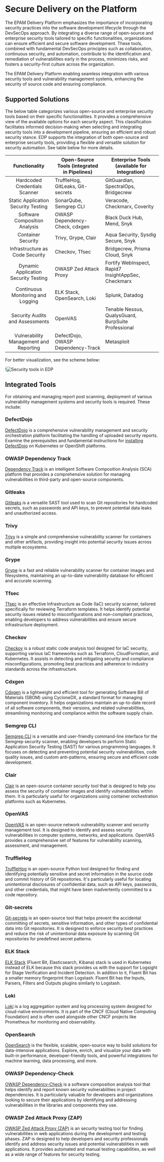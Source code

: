 # Secure Delivery on the Platform

The EPAM Delivery Platform emphasizes the importance of incorporating security practices into the software development lifecycle through the DevSecOps approach. By integrating a diverse range of open-source and enterprise security tools tailored to specific functionalities, organizations can ensure efficient and secure software development. These tools, combined with fundamental DevSecOps principles such as collaboration, continuous security, and automation, contribute to the identification and remediation of vulnerabilities early in the process, minimizes risks, and fosters a security-first culture across the organization.

The EPAM Delivery Platform enabling seamless integration with various security tools and vulnerability management systems, enhancing the security of source code and ensuring compliance.

## Supported Solutions

The below table categorizes various open-source and enterprise security tools based on their specific functionalities. It provides a comprehensive view of the available options for each security aspect. This classification facilitates informed decision-making when selecting and integrating security tools into a development pipeline, ensuring an efficient and robust security stance. EDP supports the integration of both open-source and enterprise security tools, providing a flexible and versatile solution for security automation. See table below for more details.

| Functionality                          | Open-Source Tools (integrated in Pipelines) | Enterprise Tools (available for Integration)           |
|:--------------------------------------:|---------------------------------------------|--------------------------------------------------------|
| Hardcoded Credentials Scanner          | TruffleHog, GitLeaks, Git-secrets           | GitGuardian, SpectralOps, Bridgecrew                   |
| Static Application Security Testing    | SonarQube, Semgrep CLI                      | Veracode, Checkmarx, Coverity                          |
| Software Composition Analysis          | OWASP Dependency-Check, cdxgen              | Black Duck Hub, Mend, Snyk                             |
| Container Security                     | Trivy, Grype, Clair                         | Aqua Security, Sysdig Secure, Snyk                     |
| Infrastructure as Code Security        | Checkov, Tfsec                              | Bridgecrew, Prisma Cloud, Snyk                         |
| Dynamic Application Security Testing   | OWASP Zed Attack Proxy                      | Fortify WebInspect, Rapid7 InsightAppSec, Checkmarx    |
| Continuous Monitoring and Logging      | ELK Stack, OpenSearch, Loki                 | Splunk, Datadog                                        |
| Security Audits and Assessments        | OpenVAS                                     | Tenable Nessus, QualysGuard, BurpSuite Professional    |
| Vulnerability Management and Reporting | DefectDojo, OWASP Dependency-Track          | Metasploit                                             |

For better visualization, see the scheme below:

  !![Security tools in EDP](../assets/operator-guide/security-tools.png "Security tools in EDP")


## Integrated Tools

For obtaining and managing report post scanning, deployment of various vulnerability management systems and security tools is required. These include:

### DefectDojo

[DefectDojo](https://www.defectdojo.com/) is a comprehensive vulnerability management and security orchestration platform facilitating the handling of uploaded security reports. Examine the prerequisites and fundamental instructions for [installing DefectDojo](./install-defectdojo.md) on Kubernetes or OpenShift platforms.

### OWASP Dependency Track

[Dependency Track](https://dependencytrack.org/) is an intelligent Software Composition Analysis (SCA) platform that provides a comprehensive solution for managing vulnerabilities in third-party and open-source components.

### Gitleaks

[Gitleaks](https://github.com/zricethezav/gitleaks) is a versatile SAST tool used to scan Git repositories for hardcoded secrets, such as passwords and API keys, to prevent potential data leaks and unauthorized access.

### Trivy

[Trivy](https://github.com/aquasecurity/trivy) is a simple and comprehensive vulnerability scanner for containers and other artifacts, providing insight into potential security issues across multiple ecosystems.

### Grype

[Grype](https://github.com/anchore/grype) is a fast and reliable vulnerability scanner for container images and filesystems, maintaining an up-to-date vulnerability database for efficient and accurate scanning.

### Tfsec

[Tfsec](https://github.com/aquasecurity/tfsec) is an effective Infrastructure as Code (IaC) security scanner, tailored specifically for reviewing Terraform templates. It helps identify potential security issues related to misconfigurations and non-compliant practices, enabling developers to address vulnerabilities and ensure secure infrastructure deployment.

### Checkov

[Checkov](https://github.com/bridgecrewio/checkov) is a robust static code analysis tool designed for IaC security, supporting various IaC frameworks such as Terraform, CloudFormation, and Kubernetes. It assists in detecting and mitigating security and compliance misconfigurations, promoting best practices and adherence to industry standards across the infrastructure.

### Cdxgen

[Cdxgen](https://github.com/AppThreat/cdxgen) is a lightweight and efficient tool for generating Software Bill of Materials (SBOM) using CycloneDX, a standard format for managing component inventory. It helps organizations maintain an up-to-date record of all software components, their versions, and related vulnerabilities, streamlining monitoring and compliance within the software supply chain.

### Semgrep CLI

[Semgrep CLI](https://github.com/returntocorp/semgrep) is a versatile and user-friendly command-line interface for the Semgrep security scanner, enabling developers to perform Static Application Security Testing (SAST) for various programming languages. It focuses on detecting and preventing potential security vulnerabilities, code quality issues, and custom anti-patterns, ensuring secure and efficient code development.

### Clair

[Clair](https://github.com/quay/clair) is an open-source container security tool that is designed to help you assess the security of container images and identify vulnerabilities within them. It is particularly useful for organizations using container orchestration platforms such as Kubernetes.

### OpenVAS

[OpenVAS](https://openvas.org/) is an open-source network vulnerability scanner and security management tool. It is designed to identify and assess security vulnerabilities in computer systems, networks, and applications. OpenVAS provides a comprehensive set of features for vulnerability scanning, assessment, and management.

### TruffleHog

[TruffleHog](https://github.com/trufflesecurity/trufflehog) is an open-source Python tool designed for finding and identifying potentially sensitive and secret information in the source code and commit history of Git repositories. It's particularly useful for locating unintentional disclosures of confidential data, such as API keys, passwords, and other credentials, that might have been inadvertently committed to a code repository.

### Git-secrets

[Git-secrets](https://github.com/awslabs/git-secrets) is an open-source tool that helps prevent the accidental committing of secrets, sensitive information, and other types of confidential data into Git repositories. It is designed to enforce security best practices and reduce the risk of unintentional data exposure by scanning Git repositories for predefined secret patterns.

### ELK Stack

[ELK Stack](../operator-guide/kibana-ilm-rollover.md) (Fluent Bit, Elasticsearch, Kibana) stack is used in Kubernetes instead of ELK because this stack provides us with the support for Logsight for Stage Verification and Incident Detection. In addition to it, Fluent Bit has a smaller memory fingerprint than Logstash. Fluent Bit has the Inputs, Parsers, Filters and Outputs plugins similarly to Logstash.

### Loki

[Loki](https://github.com/Neo23x0/Loki) is a log aggregation system and log processing system designed for cloud-native environments. It is part of the CNCF (Cloud Native Computing Foundation) and is often used alongside other CNCF projects like Prometheus for monitoring and observability.

### OpenSearch

[OpenSearch](https://opensearch.org/) is the flexible, scalable, open-source way to build solutions for data-intensive applications. Explore, enrich, and visualize your data with built-in performance, developer-friendly tools, and powerful integrations for machine learning, data processing, and more.

### OWASP Dependency-Check

[OWASP Dependency-Check](https://owasp.org/www-project-dependency-check/) is a software composition analysis tool that helps identify and report known security vulnerabilities in project dependencies. It is particularly valuable for developers and organizations looking to secure their applications by identifying and addressing vulnerabilities in the libraries and components they use.

### OWASP Zed Attack Proxy (ZAP)

[OWASP Zed Attack Proxy (ZAP)](https://www.zaproxy.org/) is an security testing tool for finding vulnerabilities in web applications during the development and testing phases. ZAP is designed to help developers and security professionals identify and address security issues and potential vulnerabilities in web applications. It provides automated and manual testing capabilities, as well as a wide range of features for security testing.